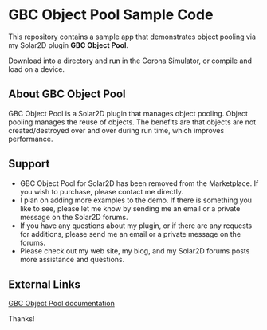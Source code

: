 # GBC Object Pool Sample Code

This repository contains a sample app that demonstrates object pooling via my Solar2D plugin **GBC Object Pool**.

Download into a directory and run in the Corona Simulator, or compile and load on a device.

## About GBC Object Pool ##

GBC Object Pool is a Solar2D plugin that manages object pooling.  Object pooling manages the reuse of objects.  The benefits are that objects are not created/destroyed over and over during run time, which improves performance.

## Support ##

* GBC Object Pool for Solar2D has been removed from the Marketplace.  If you wish to purchase, please contact me directly.
* I plan on adding more examples to the demo.  If there is something you like to see, please let me know by sending me an email or a private message on the Solar2D forums.
* If you have any questions about my plugin, or if there are any requests for additions, please send me an email or a private message on the forums.
* Please check out my web site, my blog, and my Solar2D forums posts more assistance and questions.

## External Links ##

[GBC Object Pool documentation](http://gamesbycandlelight.com/gbc-pool/)

Thanks!
